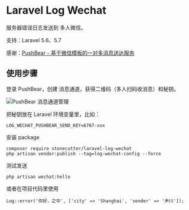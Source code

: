 # Laravel Log Wechat

服务器错误日志发送到 多人微信。

支持：Laravel 5.6、5.7

感谢：[PushBear - 基于微信模板的一对多消息送达服务](http://pushbear.ftqq.com/)

## 使用步骤

登录 PushBear，创建 消息通道，获得二维码（多人扫码收消息）和秘钥。

![PushBear 消息通道管理](https://user-images.githubusercontent.com/4971414/48777307-371ff880-ed0d-11e8-8a96-c641d9ea7b2a.png)

把秘钥放在 Laravel 环境变量里，比如：

```
LOG_WECHAT_PUSHBEAR_SEND_KEY=6767-xxx
```

安装 package

```
composer require stonecutter/laravel-log-wechat
php artisan vendor:publish --tag=log-wechat-config --force
```

测试发送

```
php artisan wechat:hello
```

或者在项目代码里使用

```
Log::error('你好，之华', ['city' => 'Shanghai', 'sender' => '尹川']);
```
